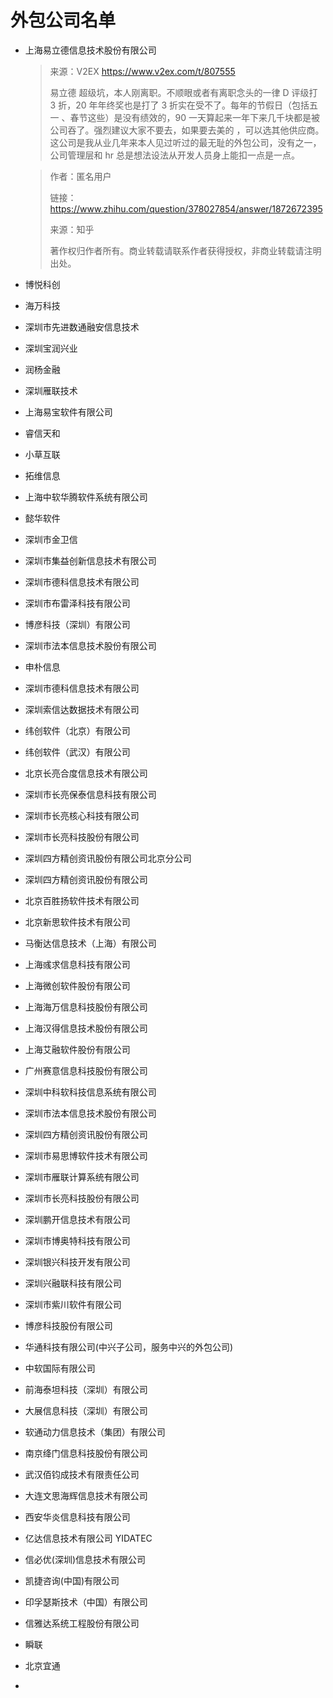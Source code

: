 # 外包公司名单



- 上海易立德信息技术股份有限公司

  > 来源：V2EX https://www.v2ex.com/t/807555
  >
  > 易立德 超级坑，本人刚离职。不顺眼或者有离职念头的一律 D 评级打 3 折，20 年年终奖也是打了 3 折实在受不了。每年的节假日（包括五一 、春节这些）是没有绩效的，90 一天算起来一年下来几千块都是被公司吞了。强烈建议大家不要去，如果要去美的 ，可以选其他供应商。这公司是我从业几年来本人见过听过的最无耻的外包公司，没有之一，公司管理层和 hr 总是想法设法从开发人员身上能扣一点是一点。

  > 作者：匿名用户
  >
  > 链接： https://www.zhihu.com/question/378027854/answer/1872672395
  >
  > 来源：知乎
  >
  > 著作权归作者所有。商业转载请联系作者获得授权，非商业转载请注明出处。

- 博悦科创

- 海万科技

- 深圳市先进数通融安信息技术

- 深圳宝润兴业

- 润杨金融

- 深圳雁联技术

- 上海易宝软件有限公司

- 睿信天和

- 小草互联

- 拓维信息

- 上海中软华腾软件系统有限公司

- 懿华软件

- 深圳市金卫信

- 深圳市集益创新信息技术有限公司

- 深圳市德科信息技术有限公司

- 深圳市布雷泽科技有限公司

- 博彦科技（深圳）有限公司

- 深圳市法本信息技术股份有限公司

- 申朴信息

- 深圳市德科信息技术有限公司

- 深圳索信达数据技术有限公司

- 纬创软件（北京）有限公司

- 纬创软件（武汉）有限公司

- 北京长亮合度信息技术有限公司

- 深圳市长亮保泰信息科技有限公司

- 深圳市长亮核心科技有限公司

- 深圳市长亮科技股份有限公司

- 深圳四方精创资讯股份有限公司北京分公司

- 深圳四方精创资讯股份有限公司

- 北京百胜扬软件技术有限公司

- 北京新思软件技术有限公司

- 马衡达信息技术（上海）有限公司

- 上海彧求信息科技有限公司

- 上海微创软件股份有限公司

- 上海海万信息科技股份有限公司

- 上海汉得信息技术股份有限公司

- 上海艾融软件股份有限公司

- 广州赛意信息科技股份有限公司

- 深圳中科软科技信息系统有限公司

- 深圳市法本信息技术股份有限公司

- 深圳四方精创资讯股份有限公司

- 深圳市易思博软件技术有限公司

- 深圳市雁联计算系统有限公司

- 深圳市长亮科技股份有限公司

- 深圳鹏开信息技术有限公司

- 深圳市博奥特科技有限公司

- 深圳银兴科技开发有限公司

- 深圳兴融联科技有限公司

- 深圳市紫川软件有限公司

- 博彦科技股份有限公司

- 华通科技有限公司(中兴子公司，服务中兴的外包公司)

- 中软国际有限公司

- 前海泰坦科技（深圳）有限公司

- 大展信息科技（深圳）有限公司

- 软通动力信息技术（集团）有限公司

- 南京绛门信息科技股份有限公司

- 武汉佰钧成技术有限责任公司

- 大连文思海辉信息技术有限公司

- 西安华炎信息科技有限公司

- 亿达信息技术有限公司 YIDATEC

- 信必优(深圳)信息技术有限公司

- 凯捷咨询(中国)有限公司

- 印孚瑟斯技术（中国）有限公司

- 信雅达系统工程股份有限公司

- 瞬联

- 北京宜通

- 
